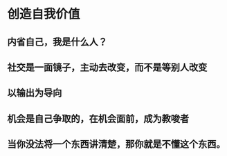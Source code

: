 # 创造自我价值

## 内省自己，我是什么人？

## 社交是一面镜子，主动去改变，而不是等别人改变

## 以输出为导向

## 机会是自己争取的，在机会面前，成为教唆者

## 当你没法将一个东西讲清楚，那你就是不懂这个东西。





